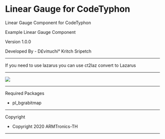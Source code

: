 # Linear Gauge for CodeTyphon

Linear Gauge Component for CodeTyphon

Example Linear Gauge Component

Version 1.0.0

Developed By - D£viπuchi° Kritch Sripetch
<hr>

If you need to use lazarus you can use ct2laz convert to Lazarus

<hr>
<img src="https://i.postimg.cc/hvydfZRf/Linear-Gauge.png" style="max-width:100%;"/>

<hr>

Required Packages

- pl_bgrabitmap

<hr>
Copyright

- Copyright 2020 ARMTronics-TH
<hr>
